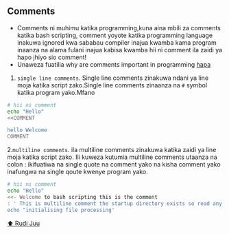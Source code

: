 ## Comments

- Comments ni muhimu katika programming,kuna aina mbili za comments katika bash scripting, comment yoyote katika programming language inakuwa ignored kwa sababau compiler inajua kwamba kama program inaanza na alama fulani inajua kabisa kwamba hii ni comment ila zaidi ya hapo jhiyo sio comment!
- Unaweza fuatilia why are comments important in programming [hapa](https://medium.com/@godblessnyagawa/understanding-the-significance-of-comments-in-programming-introduction-in-the-intricate-world-of-938eb4632da1)

1. `single line comments`. Single line comments zinakuwa ndani ya line moja katika script zako.Single line comments zinaanza na `#` symbol katika program yako.Mfano

```sh
# hii ni comment
echo "Hello"
<<COMMENT

hello Welcome
COMMENT
```

2.`multiline comments`.
ila multiline comments zinakuwa katika zaidi ya line moja katika script zako. Ili kuweza kutumia multiline comments utaanza na colon : ikifuatiwa na single quote na comment yako na kisha comment yako inafungwa na single qoute kwenye program yako.

```sh
# hii ni comment
echo "Hello"
<<- Welcome to bash scripting this is the comment
: ' This is multiline comment the startup directory exists so read any initialisation file.
echo "initialising file processing'
```

[⬆️ Rudi Juu](#top)
